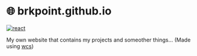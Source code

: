 # 🌐 brkpoint.github.io
[![react](https://skillicons.dev/icons?i=react,html,css,js)]()

My own website that contains my projects and someother things...
(Made using [wcs](https://github.com/brkpoint/CSS-Web-Stylizer))
